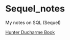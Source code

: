 # Sequel_notes
My notes on SQL (Sequel)

[Hunter Ducharme Book](https://github.com/oracleot/Sequel_notes/tree/hunter-ducharme-ebook)
